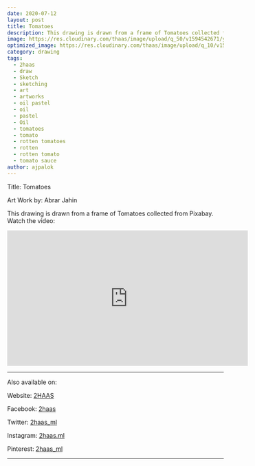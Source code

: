 ```yaml
---
date: 2020-07-12
layout: post
title: Tomatoes
description: This drawing is drawn from a frame of Tomatoes collected from Pixabay.
image: https://res.cloudinary.com/thaas/image/upload/q_50/v1594542671/ytthumb_zutspa.jpg
optimized_image: https://res.cloudinary.com/thaas/image/upload/q_10/v1594542671/ytthumb_zutspa.jpg
category: drawing
tags:
  - 2haas
  - draw
  - Sketch
  - sketching
  - art
  - artworks
  - oil pastel
  - oil
  - pastel
  - Oil
  - tomatoes
  - tomato
  - rotten tomatoes
  - rotten
  - rotten tomato
  - tomato sauce
author: ajpalok
---
```

Title: Tomatoes

Art Work by: Abrar Jahin

This drawing is drawn from a frame of Tomatoes collected from Pixabay. Watch the video:
<iframe width="560" height="315" src="https://www.youtube-nocookie.com/embed/q4viV2jKojY" frameborder="0" allow="accelerometer; autoplay; encrypted-media; gyroscope; picture-in-picture" allowfullscreen></iframe>

- - -

Also available on:  

Website: [2HAAS](https://2haas.ml/)  

Facebook: [2haas](https://facebook.com/2haas)  

Twitter: [2haas_ml](https://twitter.com/2haas_ml)  

Instagram: [2haas.ml](https://instagram.com/2haas.ml)  

Pinterest: [2haas_ml](https://pinterest.com/2haas_ml)  

- - -
